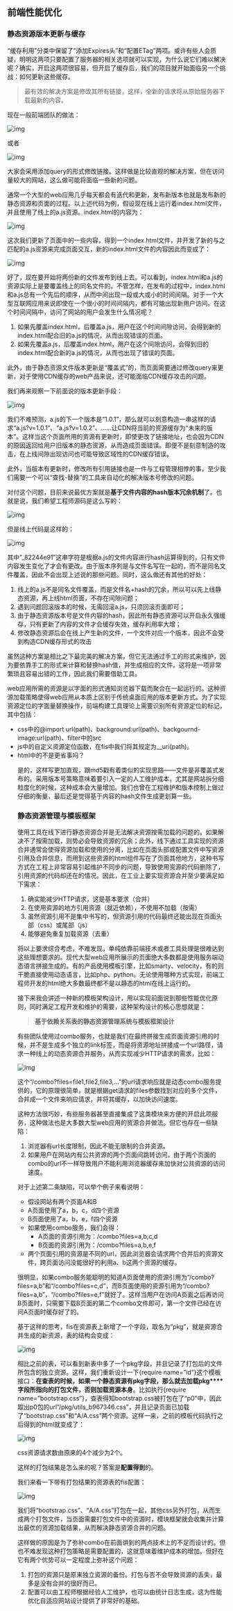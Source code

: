 ## 前端性能优化

### 静态资源版本更新与缓存

“缓存利用”分类中保留了“添加Expires头”和“配置ETag”两项。或许有些人会质疑，明明这两项只要配置了服务器的相关选项就可以实现，为什么说它们难以解决呢？确实，开启这两项很容易，但开启了缓存后，我们的项目就开始面临另一个挑战：如何更新这些缓存。

> 最有效的解决方案是修改其所有链接，这样，全新的请求将从原始服务器下载最新的内容。

现在一般前端团队的做法：

![img](http://cdn2.infoqstatic.com/statics_s1_20170516-0317u5/resource/articles/front-end-engineering-and-performance-optimization-part1/zh/resources/image004.png)

或者

![img](http://cdn2.infoqstatic.com/statics_s1_20170516-0317u5/resource/articles/front-end-engineering-and-performance-optimization-part1/zh/resources/image006.png)

大家会采用添加query的形式修改链接。这样做是比较直观的解决方案，但在访问量较大的网站，这么做可能将面临一些新的问题。

通常一个大型的web应用几乎每天都会有迭代和更新，发布新版本也就是发布新的静态资源和页面的过程。以上述代码为例，假设现在线上运行着index.html文件，并且使用了线上的a.js资源。index.html的内容为：

![img](http://cdn2.infoqstatic.com/statics_s1_20170516-0317u5/resource/articles/front-end-engineering-and-performance-optimization-part1/zh/resources/image006.png)

这次我们更新了页面中的一些内容，得到一个index.html文件，并开发了新的与之匹配的a.js资源来完成页面交互，新的index.html文件的内容因此而变成了：

![img](http://cdn2.infoqstatic.com/statics_s1_20170516-0317u5/resource/articles/front-end-engineering-and-performance-optimization-part1/zh/resources/image007.png)

好了，现在要开始将两份新的文件发布到线上去。可以看到，index.html和a.js的资源实际上是要覆盖线上的同名文件的。不管怎样，在发布的过程中，index.html和a.js总有一个先后的顺序，从而中间出现一段或大或小的时间间隔。对于一个大型互联网应用来说即使在一个很小的时间间隔内，都有可能出现新用户访问。在这个时间间隔中，访问了网站的用户会发生什么情况呢？

1. 如果先覆盖index.html，后覆盖a.js，用户在这个时间间隙访问，会得到新的index.html配合旧的a.js的情况，从而出现错误的页面。
2. 如果先覆盖a.js，后覆盖index.html，用户在这个间隙访问，会得到旧的index.html配合新的a.js的情况，从而也出现了错误的页面。

此外，由于静态资源文件版本更新是“覆盖式”的，而页面需要通过修改query来更新，对于使用CDN缓存的web产品来说，还可能面临CDN缓存攻击的问题。

我们再来观察一下前面说的版本更新手段：

![img](http://cdn2.infoqstatic.com/statics_s1_20170516-0317u5/resource/articles/front-end-engineering-and-performance-optimization-part1/zh/resources/image006.png)

我们不难预测，a.js的下一个版本是“1.0.1”，那么就可以刻意构造一串这样的请求“a.js?v=1.0.1”、“a.js?v=1.0.2”、……让CDN将当前的资源缓存为“未来的版本”。这样当这个页面所用的资源有更新时，即使更改了链接地址，也会因为CDN的原因返回给用户旧版本的静态资源，从而造成页面错误。即便不是刻意制造的攻击，在上线间隙出现访问也可能导致区域性的CDN缓存错误。

此外，当版本有更新时，修改所有引用链接也是一件与工程管理相悖的事，至少我们需要一个可以“查找-替换”的工具来自动化的解决版本号修改的问题。

对付这个问题，目前来说最优方案就是**基于文件内容的****hash****版本冗余机制**了。也就是说，我们希望工程师源码是这么写的：

![img](http://cdn2.infoqstatic.com/statics_s1_20170516-0317u5/resource/articles/front-end-engineering-and-performance-optimization-part1/zh/resources/image008.png)

但是线上代码是这样的：

![img](http://cdn2.infoqstatic.com/statics_s1_20170516-0317u5/resource/articles/front-end-engineering-and-performance-optimization-part1/zh/resources/image009.png)

其中”_82244e91”这串字符是根据a.js的文件内容进行hash运算得到的，只有文件内容发生变化了才会有更改。由于版本序列是与文件名写在一起的，而不是同名文件覆盖，因此不会出现上述说的那些问题。同时，这么做还有其他的好处：

1. 线上的a.js不是同名文件覆盖，而是文件名+hash的冗余，所以可以先上线静态资源，再上线html页面，不存在间隙问题；
2. 遇到问题回滚版本的时候，无需回滚a.js，只须回滚页面即可；
3. 由于静态资源版本号是文件内容的hash，因此所有静态资源可以开启永久强缓存，只有更新了内容的文件才会缓存失效，缓存利用率大增；
4. 修改静态资源后会在线上产生新的文件，一个文件对应一个版本，因此不会受到构造CDN缓存形式的攻击

虽然这种方案是相比之下最完美的解决方案，但它无法通过手工的形式来维护，因为要依靠手工的形式来计算和替换hash值，并生成相应的文件。这将是一项非常繁琐且容易出错的工作，因此我们需要借助工具。

web应用所需的资源是以字面的形式通知浏览器下载而聚合在一起运行的。这种资源加载策略使得web应用从本质上区别于传统桌面应用的版本更新方式。为了实现资源定位的字面量替换操作，前端构建工具理论上需要识别所有资源定位的标记，其中包括：

- css中的@import url(path)、background:url(path)、backgournd-image:url(path)、filter中的src
- js中的自定义资源定位函数，在fis中我们将其规定为__uri(path)。
- html中的<script src=”path”>、<link href=”path”>、<imgsrc=”path”>、已经embed、audio、video、object等具有资源加载功能的标签。

为了工程上的维护方便，我们希望工程师在源码中写的是相对路径，而工具可以将其替换为线上的绝对路径，从而避免相对路径定位错误的问题（比如js中需要定位图片路径时不能使用相对路径的情况）。

![img](http://cdn2.infoqstatic.com/statics_s1_20170516-0317u5/resource/articles/front-end-engineering-and-performance-optimization-part1/zh/resources/image010.png)

fis的资源定位设计思想

fis有一个非常棒的资源定位系统，它是根据用户自己的配置来指定资源发布后的地址，然后由fis的资源定位系统识别文件中的定位标记，计算内容hash，并根据配置替换为上线后的绝对url路径。

要想实现具备hash版本生成功能的构建工具不是“查找-替换”这么简单的。我们考虑这样一种情况：

![img](http://cdn2.infoqstatic.com/statics_s1_20170516-0317u5/resource/articles/front-end-engineering-and-performance-optimization-part1/zh/resources/image012.png)

资源引用关系

由于我们的资源版本号是通过对文件内容进行hash运算得到，如上图所示，index.html中引用的a.css文件的内容其实也包含了a.png的hash运算结果，因此我们在修改index.html中a.css的引用时，不能直接计算a.css的内容hash，而是要先计算出a.png的内容hash，替换a.css中的引用，得到了a.css的最终内容，再做hash运算，最后替换index.html中的引用。

这意味着构建工具需要具备“递归编译”的能力，这也是为什么fis团队不得不放弃gruntjs等task-based系统的根本原因。**针对前端项目的构建工具必须是具备递归处理能力的**。此外，由于文件之间的交叉引用等原因，fis构建工具还实现了构建缓存等机制，以提升构建速度。

在解决了基于内容hash的版本更新问题之后，我们可以将所有前端静态资源开启永久强缓存，每次版本发布都可以首先让静态资源全量上线，再进一步上线模板或者页面文件，再也不用担心各种缓存和时间间隙的问题了！

> 直接写<script type="text/javascript" src="a_1.0.1.js"></script>不是更省事吗？

是的，这样写更加直观，跟md5戳有着类似的实现思路——文件是非覆盖式发布的。采用版本号策略意味着要引入一定的人工维护成本，尤其是网站拆分细粒度化的时候，这种成本会大量增加。我们也曾在工程维护和版本控制上做过仔细的衡量，最后还是觉得基于内容的hash文件生成更划算一些。

### 静态资源管理与模板框架

使用工具在线下进行静态资源合并是无法解决资源按需加载的问题的。如果解决不了按需加载，则势必会导致资源的冗余；此外，线下通过工具实现的资源合并通常会使得资源加载和使用的分离，比如在页面头部或配置文件中写资源引用及合并信息，而用到这些资源的html组件写在了页面其他地方，这种书写方式在工程上非常容易引起维护不同步的问题，导致使用资源的代码删除了，引用资源的代码却还在的情况。因此，在工业上要实现资源合并至少要满足如下需求：

1. 确实能减少HTTP请求，这是基本要求（合并）
2. 在使用资源的地方引用资源（就近依赖），不使用不加载（按需）
3. 虽然资源引用不是集中书写的，但资源引用的代码最终还能出现在页面头部（css）或尾部（js）
4. 能够避免重复加载资源（去重）

将以上要求综合考虑，不难发现，单纯依靠前端技术或者工具处理是很难达到这些理想要求的。现代大型web应用所展示的页面绝大多数都是使用服务端动态语言拼接生成的。有的产品使用模板引擎，比如smarty、velocity，有的则干脆直接使用动态语言，比如php、python。无论使用哪种方式实现，前端工程师开发的html绝大多数最终都不是以静态的html在线上运行的。

接下来我会讲述一种新的模板架构设计，用以实现前面说到那些性能优化原则，同时满足工程开发和维护的需要，这种架构设计的核心思想就是：

> **基于依赖关系表的静态资源管理系统与模板框架设计**

有些团队使用过combo服务，也就是我们在最终拼接生成页面资源引用的时候，并不是生成多个独立的link标签，而是将资源地址拼接成一个url路径，请求一种线上的动态资源合并服务，从而实现减少HTTP请求的需求，比如：

![img](http://cdn.infoqstatic.com/statics_s1_20170516-0317u5/resource/articles/front-end-engineering-and-performance-optimization-part2/zh/resources/image014.png)

这个“/combo?files=file1,file2,file3,…”的url请求响应就是动态combo服务提供的，它的原理很简单，就是根据get请求的files参数找到对应的多个文件，合并成一个文件来响应请求，并将其缓存，以加快访问速度。

这种方法很巧妙，有些服务器甚至直接集成了这类模块来方便的开启此项服务，这种做法也是大多数大型web应用的资源合并做法。但它也存在一些缺陷：

1. 浏览器有url长度限制，因此不能无限制的合并资源。
2. 如果用户在网站内有公共资源的两个页面间跳转访问，由于两个页面的combo的url不一样导致用户不能利用浏览器缓存来加快对公共资源的访问速度。

对于上述第二条缺陷，可以举个例子来看说明：

- 假设网站有两个页面A和B
- A页面使用了a，b，c，d四个资源
- B页面使用了a，b，e，f四个资源
- 如果使用combo服务，我们会得：
  - A页面的资源引用为：/combo?files=a,b,c,d
  - B页面的资源引用为：/combo?files=a,b,e,f
- 两个页面引用的资源是不同的url，因此浏览器会请求两个合并后的资源文件，跨页面访问没能很好的利用a、b这两个资源的缓存。

很明显，如果combo服务能聪明的知道A页面使用的资源引用为“/combo?files=a,b”和“/combo?files=c,d”，而B页面使用的资源引用为“/combo?files=a,b”，“/combo?files=e,f”就好了。这样当用户在访问A页面之后再访问B页面时，只需要下载B页面的第二个combo文件即可，第一个文件已经在访问A页面时缓存好了的。

基于这样的思考，fis在资源表上新增了一个字段，取名为“pkg”，就是资源合并生成的新资源，表的结构会变成：

![img](http://cdn.infoqstatic.com/statics_s1_20170516-0317u5/resource/articles/front-end-engineering-and-performance-optimization-part2/zh/resources/image016.png)

相比之前的表，可以看到新表中多了一个pkg字段，并且记录了打包后的文件所包含的独立资源。这样，我们重新设计一下{require name=”id”}这个模板接口：**在查表的时候，如果一个静态资源有****pkg****字段，那么就去加载pkg****字段所指向的打包文件，否则加载资源本身**。比如执行{require name=”bootstrap.css”}，查表得知bootstrap.css被打包在了“p0”中，因此取出p0包的url“/pkg/utils_b967346.css”，并且记录页面已加载了“bootstrap.css”和“A/A.css”两个资源。这样一来，之前的模板代码执行之后得到的html就变成了：

![img](http://cdn.infoqstatic.com/statics_s1_20170516-0317u5/resource/articles/front-end-engineering-and-performance-optimization-part2/zh/resources/image017.png)

css资源请求数由原来的4个减少为2个。

这样的打包结果是怎么来的呢？答案是**配置得到**的。

我们来看一下带有打包结果的资源表的fis配置：

![img](http://cdn.infoqstatic.com/statics_s1_20170516-0317u5/resource/articles/front-end-engineering-and-performance-optimization-part2/zh/resources/image018.png)

我们将“bootstrap.css”、“A/A.css”打包在一起，其他css另外打包，从而生成两个打包文件，当页面需要打包文件中的资源时，模块框架就会收集并计算出最优的资源加载结果，从而解决静态资源合并的问题。

这样做的原因是为了弥补combo在前面讲到的两点技术上的不足而设计的。但也不难发现这种打包策略是需要配置的，这就意味着维护成本的增加。但好在它有两个优势可以一定程度上弥补这个问题：

1. 打包的资源只是原来独立资源的备份。打包与否不会导致资源的丢失，最多是没有合并的很好而已。
2. 配置可以由工程师根据经验人工维护，也可以由统计日志生成，这为性能优化自适应网站设计提供了非常好的基础。